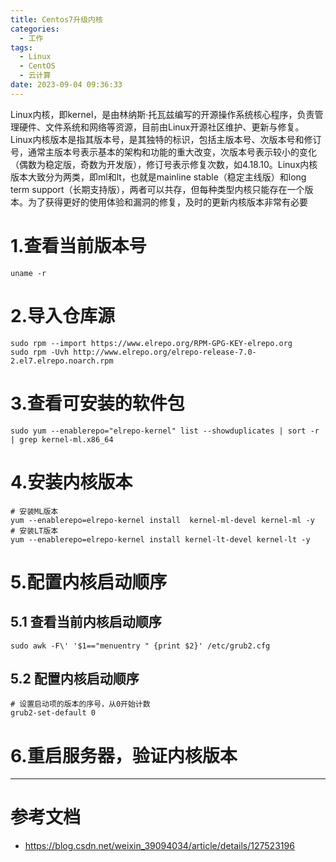 ```yaml
---
title: Centos7升级内核
categories:
  - 工作
tags:
  - Linux
  - CentOS
  - 云计算
date: 2023-09-04 09:36:33
---
```


Linux内核，即kernel，是由林纳斯·托瓦兹编写的开源操作系统核心程序，负责管理硬件、文件系统和网络等资源，目前由Linux开源社区维护、更新与修复。Linux内核版本是指其版本号，是其独特的标识，包括主版本号、次版本号和修订号，通常主版本号表示基本的架构和功能的重大改变，次版本号表示较小的变化（偶数为稳定版，奇数为开发版），修订号表示修复次数，如4.18.10。Linux内核版本大致分为两类，即ml和lt，也就是mainline stable（稳定主线版）和long term support（长期支持版），两者可以共存，但每种类型内核只能存在一个版本。为了获得更好的使用体验和漏洞的修复，及时的更新内核版本非常有必要

# 1.查看当前版本号

    uname -r

# 2.导入仓库源

    sudo rpm --import https://www.elrepo.org/RPM-GPG-KEY-elrepo.org
    sudo rpm -Uvh http://www.elrepo.org/elrepo-release-7.0-2.el7.elrepo.noarch.rpm

# 3.查看可安装的软件包

    sudo yum --enablerepo="elrepo-kernel" list --showduplicates | sort -r | grep kernel-ml.x86_64

# 4.安装内核版本

    # 安装ML版本
    yum --enablerepo=elrepo-kernel install  kernel-ml-devel kernel-ml -y   
    # 安装LT版本
    yum --enablerepo=elrepo-kernel install kernel-lt-devel kernel-lt -y

# 5.配置内核启动顺序

## 5.1 查看当前内核启动顺序

    sudo awk -F\' '$1=="menuentry " {print $2}' /etc/grub2.cfg

## 5.2 配置内核启动顺序

    # 设置启动项的版本的序号，从0开始计数
    grub2-set-default 0

# 6.重启服务器，验证内核版本

---------

# 参考文档

- https://blog.csdn.net/weixin_39094034/article/details/127523196